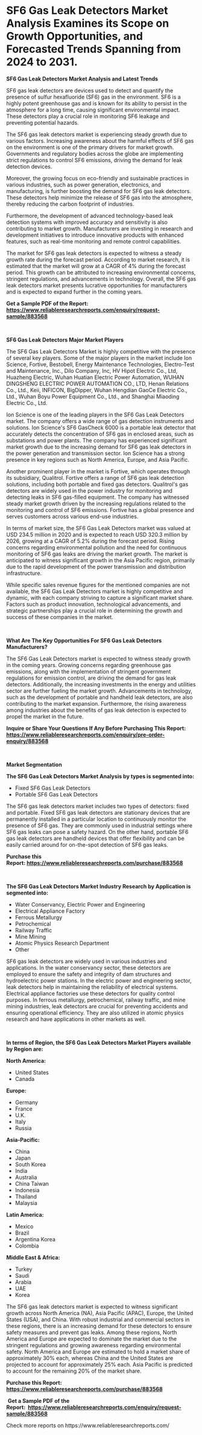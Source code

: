 <p><h1>SF6 Gas Leak Detectors Market Analysis Examines its Scope on Growth Opportunities, and Forecasted Trends Spanning from 2024 to 2031.</h1></p><p><strong>SF6 Gas Leak Detectors Market Analysis and Latest Trends</strong></p>
<p><p>SF6 gas leak detectors are devices used to detect and quantify the presence of sulfur hexafluoride (SF6) gas in the environment. SF6 is a highly potent greenhouse gas and is known for its ability to persist in the atmosphere for a long time, causing significant environmental impact. These detectors play a crucial role in monitoring SF6 leakage and preventing potential hazards.</p><p>The SF6 gas leak detectors market is experiencing steady growth due to various factors. Increasing awareness about the harmful effects of SF6 gas on the environment is one of the primary drivers for market growth. Governments and regulatory bodies across the globe are implementing strict regulations to control SF6 emissions, driving the demand for leak detection devices.</p><p>Moreover, the growing focus on eco-friendly and sustainable practices in various industries, such as power generation, electronics, and manufacturing, is further boosting the demand for SF6 gas leak detectors. These detectors help minimize the release of SF6 gas into the atmosphere, thereby reducing the carbon footprint of industries.</p><p>Furthermore, the development of advanced technology-based leak detection systems with improved accuracy and sensitivity is also contributing to market growth. Manufacturers are investing in research and development initiatives to introduce innovative products with enhanced features, such as real-time monitoring and remote control capabilities.</p><p>The market for SF6 gas leak detectors is expected to witness a steady growth rate during the forecast period. According to market research, it is estimated that the market will grow at a CAGR of 4% during the forecast period. This growth can be attributed to increasing environmental concerns, stringent regulations, and advancements in technology. Overall, the SF6 gas leak detectors market presents lucrative opportunities for manufacturers and is expected to expand further in the coming years.</p></p>
<p><strong>Get a Sample PDF of the Report:&nbsp; <a href="https://www.reliableresearchreports.com/enquiry/request-sample/883568">https://www.reliableresearchreports.com/enquiry/request-sample/883568</a></strong></p>
<p>&nbsp;</p>
<p><strong>SF6 Gas Leak Detectors Major Market Players</strong></p>
<p><p>The SF6 Gas Leak Detectors Market is highly competitive with the presence of several key players. Some of the major players in the market include Ion Science, Fortive, Bestobell, Energy Maintenance Technologies, Electro-Test and Maintenance, Inc., Dilo Company, Inc, HV Hipot Electric Co., Ltd, Huazheng Electric, Wuhan Huatian Electric Power Automation, WUHAN DINGSHENG ELECTRIC POWER AUTOMATION CO., LTD, Henan Relations Co., Ltd., Keii, INFICON, BigDipper, Wuhan Hengdian GaoCe Electric Co., Ltd., Wuhan Boyu Power Equipment Co., Ltd., and Shanghai Miaoding Electric Co., Ltd.</p><p>Ion Science is one of the leading players in the SF6 Gas Leak Detectors market. The company offers a wide range of gas detection instruments and solutions. Ion Science's SF6 GasCheck 6000 is a portable leak detector that accurately detects the concentration of SF6 gas in enclosed areas, such as substations and power plants. The company has experienced significant market growth due to the increasing demand for SF6 gas leak detectors in the power generation and transmission sector. Ion Science has a strong presence in key regions such as North America, Europe, and Asia Pacific.</p><p>Another prominent player in the market is Fortive, which operates through its subsidiary, Qualitrol. Fortive offers a range of SF6 gas leak detection solutions, including both portable and fixed gas detectors. Qualitrol's gas detectors are widely used in the power industry for monitoring and detecting leaks in SF6 gas-filled equipment. The company has witnessed steady market growth driven by the increasing regulations related to the monitoring and control of SF6 emissions. Fortive has a global presence and serves customers across various end-use industries.</p><p>In terms of market size, the SF6 Gas Leak Detectors market was valued at USD 234.5 million in 2020 and is expected to reach USD 320.3 million by 2026, growing at a CAGR of 5.2% during the forecast period. Rising concerns regarding environmental pollution and the need for continuous monitoring of SF6 gas leaks are driving the market growth. The market is anticipated to witness significant growth in the Asia Pacific region, primarily due to the rapid development of the power transmission and distribution infrastructure.</p><p>While specific sales revenue figures for the mentioned companies are not available, the SF6 Gas Leak Detectors market is highly competitive and dynamic, with each company striving to capture a significant market share. Factors such as product innovation, technological advancements, and strategic partnerships play a crucial role in determining the growth and success of these companies in the market.</p></p>
<p>&nbsp;</p>
<p><strong>What Are The Key Opportunities For SF6 Gas Leak Detectors Manufacturers?</strong></p>
<p><p>The SF6 Gas Leak Detectors market is expected to witness steady growth in the coming years. Growing concerns regarding greenhouse gas emissions, along with the implementation of stringent government regulations for emission control, are driving the demand for gas leak detectors. Additionally, the increasing investments in the energy and utilities sector are further fueling the market growth. Advancements in technology, such as the development of portable and handheld leak detectors, are also contributing to the market expansion. Furthermore, the rising awareness among industries about the benefits of gas leak detection is expected to propel the market in the future.</p></p>
<p><strong>Inquire or Share Your Questions If Any Before Purchasing This Report: <a href="https://www.reliableresearchreports.com/enquiry/pre-order-enquiry/883568">https://www.reliableresearchreports.com/enquiry/pre-order-enquiry/883568</a></strong></p>
<p>&nbsp;</p>
<p><strong>Market Segmentation</strong></p>
<p><strong>The SF6 Gas Leak Detectors Market Analysis by types is segmented into:</strong></p>
<p><ul><li>Fixed SF6 Gas Leak Detectors</li><li>Portable SF6 Gas Leak Detectors</li></ul></p>
<p><p>The SF6 gas leak detectors market includes two types of detectors: fixed and portable. Fixed SF6 gas leak detectors are stationary devices that are permanently installed in a particular location to continuously monitor the presence of SF6 gas. They are commonly used in industrial settings where SF6 gas leaks can pose a safety hazard. On the other hand, portable SF6 gas leak detectors are handheld devices that offer flexibility and can be easily carried around for on-the-spot detection of SF6 gas leaks.</p></p>
<p><strong>Purchase this Report:&nbsp;<a href="https://www.reliableresearchreports.com/purchase/883568">https://www.reliableresearchreports.com/purchase/883568</a></strong></p>
<p>&nbsp;</p>
<p><strong>The SF6 Gas Leak Detectors Market Industry Research by Application is segmented into:</strong></p>
<p><ul><li>Water Conservancy, Electric Power and Engineering</li><li>Electrical Appliance Factory</li><li>Ferrous Metallurgy</li><li>Petrochemical</li><li>Railway Traffic</li><li>Mine Mining</li><li>Atomic Physics Research Department</li><li>Other</li></ul></p>
<p><p>SF6 gas leak detectors are widely used in various industries and applications. In the water conservancy sector, these detectors are employed to ensure the safety and integrity of dam structures and hydroelectric power stations. In the electric power and engineering sector, leak detectors help in maintaining the reliability of electrical systems. Electrical appliance factories use these detectors for quality control purposes. In ferrous metallurgy, petrochemical, railway traffic, and mine mining industries, leak detectors are crucial for preventing accidents and ensuring operational efficiency. They are also utilized in atomic physics research and have applications in other markets as well.</p></p>
<p>&nbsp;</p>
<p><strong>In terms of Region, the SF6 Gas Leak Detectors Market Players available by Region are:</strong></p>
<p>
    <p> <strong> North America: </strong>
        <ul>
            <li>United States</li>
            <li>Canada</li>
        </ul>
        </p> 
    <p> <strong> Europe: </strong>
        <ul>
            <li>Germany</li>
            <li>France</li>
            <li>U.K.</li>
            <li>Italy</li>
            <li>Russia</li>
        </ul>
        </p> 
    <p> <strong> Asia-Pacific: </strong>
        <ul>
            <li>China</li>
            <li>Japan</li>
            <li>South Korea</li>
            <li>India</li>
            <li>Australia</li>
            <li>China Taiwan</li>
            <li>Indonesia</li>
            <li>Thailand</li>
            <li>Malaysia</li>
        </ul>
        </p> 
    <p> <strong> Latin America: </strong>
        <ul>
            <li>Mexico</li>
            <li>Brazil</li>
            <li>Argentina Korea</li>
            <li>Colombia</li>
        </ul>
        </p> 
    <p> <strong> Middle East & Africa: </strong>
        <ul>
            <li>Turkey</li>
            <li>Saudi</li>
            <li>Arabia</li>
            <li>UAE</li>
            <li>Korea</li>
        </ul>
    </p>
    </p>
<p><p>The SF6 gas leak detectors market is expected to witness significant growth across North America (NA), Asia Pacific (APAC), Europe, the United States (USA), and China. With robust industrial and commercial sectors in these regions, there is an increasing demand for these detectors to ensure safety measures and prevent gas leaks. Among these regions, North America and Europe are expected to dominate the market due to the stringent regulations and growing awareness regarding environmental safety. North America and Europe are estimated to hold a market share of approximately 30% each, whereas China and the United States are projected to account for approximately 25% each. Asia Pacific is predicted to account for the remaining 20% of the market share.</p></p>
<p><strong>Purchase this Report: <a href="https://www.reliableresearchreports.com/purchase/883568">https://www.reliableresearchreports.com/purchase/883568</a></strong></p>
<p>&nbsp;<strong>Get a Sample PDF of the Report:&nbsp;&nbsp;<a href="https://www.reliableresearchreports.com/enquiry/request-sample/883568">https://www.reliableresearchreports.com/enquiry/request-sample/883568</a></strong></p>
<p><strong></strong></p>
<p>Check more reports on https://www.reliableresearchreports.com/</p>